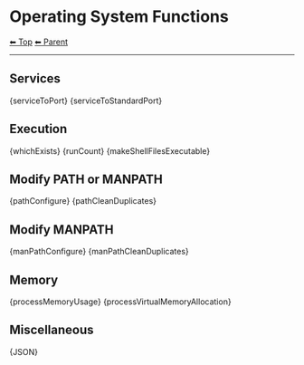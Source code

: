 # Operating System Functions

<!-- TEMPLATE header 2 -->
[⬅ Top](index.md) [⬅ Parent ](../index.md)
<hr />

## Services

{serviceToPort}
{serviceToStandardPort}

## Execution

{whichExists}
{runCount}
{makeShellFilesExecutable}

## Modify PATH or MANPATH

{pathConfigure}
{pathCleanDuplicates}

## Modify MANPATH

{manPathConfigure}
{manPathCleanDuplicates}

## Memory

{processMemoryUsage}
{processVirtualMemoryAllocation}

## Miscellaneous

{JSON}
